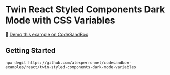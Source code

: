 # Twin React Styled Components Dark Mode with CSS Variables

👀 [Demo this example on CodeSandBox](https://codesandbox.io/embed/github/alexperronnet/codesandbox-examples/tree/master/react/twin-styled-components-dark-mode-variables)

## Getting Started

```shell
npx degit https://github.com/alexperronnet/codesandbox-examples/react/twin-styled-components-dark-mode-variables
```